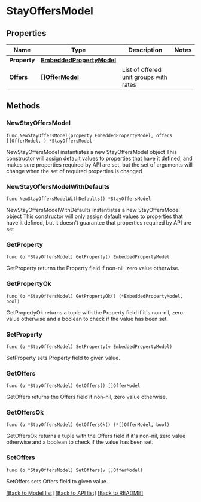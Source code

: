# StayOffersModel

## Properties

Name | Type | Description | Notes
------------ | ------------- | ------------- | -------------
**Property** | [**EmbeddedPropertyModel**](EmbeddedPropertyModel.md) |  | 
**Offers** | [**[]OfferModel**](OfferModel.md) | List of offered unit groups with rates | 

## Methods

### NewStayOffersModel

`func NewStayOffersModel(property EmbeddedPropertyModel, offers []OfferModel, ) *StayOffersModel`

NewStayOffersModel instantiates a new StayOffersModel object
This constructor will assign default values to properties that have it defined,
and makes sure properties required by API are set, but the set of arguments
will change when the set of required properties is changed

### NewStayOffersModelWithDefaults

`func NewStayOffersModelWithDefaults() *StayOffersModel`

NewStayOffersModelWithDefaults instantiates a new StayOffersModel object
This constructor will only assign default values to properties that have it defined,
but it doesn't guarantee that properties required by API are set

### GetProperty

`func (o *StayOffersModel) GetProperty() EmbeddedPropertyModel`

GetProperty returns the Property field if non-nil, zero value otherwise.

### GetPropertyOk

`func (o *StayOffersModel) GetPropertyOk() (*EmbeddedPropertyModel, bool)`

GetPropertyOk returns a tuple with the Property field if it's non-nil, zero value otherwise
and a boolean to check if the value has been set.

### SetProperty

`func (o *StayOffersModel) SetProperty(v EmbeddedPropertyModel)`

SetProperty sets Property field to given value.


### GetOffers

`func (o *StayOffersModel) GetOffers() []OfferModel`

GetOffers returns the Offers field if non-nil, zero value otherwise.

### GetOffersOk

`func (o *StayOffersModel) GetOffersOk() (*[]OfferModel, bool)`

GetOffersOk returns a tuple with the Offers field if it's non-nil, zero value otherwise
and a boolean to check if the value has been set.

### SetOffers

`func (o *StayOffersModel) SetOffers(v []OfferModel)`

SetOffers sets Offers field to given value.



[[Back to Model list]](../README.md#documentation-for-models) [[Back to API list]](../README.md#documentation-for-api-endpoints) [[Back to README]](../README.md)


